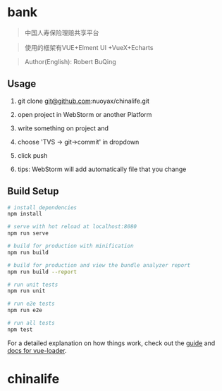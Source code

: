 # bank

>中国人寿保险理赔共享平台

>使用的框架有VUE+Elment UI +VueX+Echarts

>Author(English): Robert BuQing

## Usage
1. git clone git@github.com:nuoyax/chinalife.git
2. open project in WebStorm or another Platform
3. write something on project and 
4. choose 'TVS -> git->commit' in dropdown 
5. click push 

6. tips: WebStorm will add automatically file that you change 
## Build Setup

``` bash 
# install dependencies
npm install

# serve with hot reload at localhost:8080
npm run serve

# build for production with minification
npm run build

# build for production and view the bundle analyzer report
npm run build --report

# run unit tests
npm run unit

# run e2e tests
npm run e2e

# run all tests
npm test
```

For a detailed explanation on how things work, check out the [guide](http://vuejs-templates.github.io/webpack/) and [docs for vue-loader](http://vuejs.github.io/vue-loader).
# chinalife
